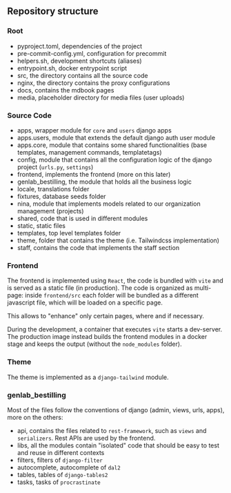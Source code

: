 ## Repository structure

### Root

- pyproject.toml, dependencies of the project
- pre-commit-config.yml, configuration for precommit
- helpers.sh, development shortcuts (aliases)
- entrypoint.sh, docker entrypoint script
- src, the directory contains all the source code
- nginx, the directory contains the proxy configurations
- docs, contains the mdbook pages
- media, placeholder directory for media files (user uploads)

### Source Code

- apps, wrapper module for `core` and `users` django apps
- apps.users, module that extends the default django auth user module
- apps.core, module that contains some shared functionalities (base templates, management commands, templatetags)
- config, module that contains all the configuration logic of the django project (`urls.py`, `settings`)
- frontend, implements the frontend (more on this later)
- genlab_bestilling, the module that holds all the business logic
- locale, translations folder
- fixtures, database seeds folder
- nina, module that implements models related to our organization management (projects)
- shared, code that is used in different modules
- static, static files
- templates, top level templates folder
- theme, folder that contains the theme (i.e. Tailwindcss implementation)
- staff, contains the code that implements the staff section

### Frontend
The frontend is implemented using `React`, the code is bundled with `vite` and is served as a static file (in production).
The code is organized as multi-page: inside `frontend/src` each folder will be bundled as a different javascript file, which will be loaded on a specific page.

This allows to "enhance" only certain pages, where and if necessary.

During the development, a container that executes `vite` starts a dev-server.
The production image instead builds the frontend modules in a docker stage and keeps the output (without the `node_modules` folder).

### Theme
The theme is implemented as a `django-tailwind` module.

### genlab_bestilling
Most of the files follow the conventions of django (admin, views, urls, apps), more on the others:

- api, contains the files related to `rest-framework`, such as `views` and `serializers`. Rest APIs are used by the frontend.
- libs, all the modules contain "isolated" code that should be easy to test and reuse in different contexts
- filters, filters of `django-filter`
- autocomplete, autocomplete of `dal2`
- tables, tables of `django-tables2`
- tasks, tasks of `procrastinate`
